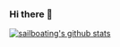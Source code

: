 ### Hi there 👋
[![sailboating's github stats](https://github-readme-stats.vercel.app/api?username=sailboating&count_private=true&show_icons=true&theme=radical&hide_rank=false)](https://github.com/anuraghazra/github-readme-stats)

<!--
**sailboating/sailboating** is a ✨ _special_ ✨ repository because its `README.md` (this file) appears on your GitHub profile.

Here are some ideas to get you started:

- 🔭 I’m currently working on ...
- 🌱 I’m currently learning ...
- 👯 I’m looking to collaborate on ...
- 🤔 I’m looking for help with ...
- 💬 Ask me about ...
- 📫 How to reach me: ...
- 😄 Pronouns: ...
- ⚡ Fun fact: ...
-->
